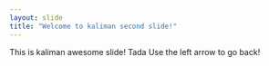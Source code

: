 ```yaml
---
layout: slide
title: "Welcome to kaliman second slide!"
---
```

This is kaliman awesome slide! Tada
Use the left arrow to go back!
